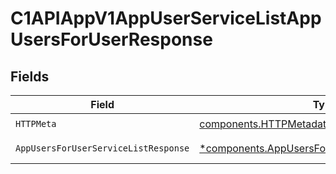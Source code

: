 # C1APIAppV1AppUserServiceListAppUsersForUserResponse


## Fields

| Field                                                                                                           | Type                                                                                                            | Required                                                                                                        | Description                                                                                                     |
| --------------------------------------------------------------------------------------------------------------- | --------------------------------------------------------------------------------------------------------------- | --------------------------------------------------------------------------------------------------------------- | --------------------------------------------------------------------------------------------------------------- |
| `HTTPMeta`                                                                                                      | [components.HTTPMetadata](../../models/components/httpmetadata.md)                                              | :heavy_check_mark:                                                                                              | N/A                                                                                                             |
| `AppUsersForUserServiceListResponse`                                                                            | [*components.AppUsersForUserServiceListResponse](../../models/components/appusersforuserservicelistresponse.md) | :heavy_minus_sign:                                                                                              | Successful response                                                                                             |